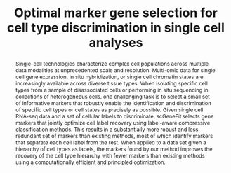 ---
layout: publication-single
title: Optimal marker gene selection for cell type discrimination in single cell
  analyses
abstract: "Single-cell technologies characterize complex cell populations across multiple data  modalities at unprecedented scale and resolution. Multi-omic data for single cell gene expression, in situ hybridization, or single cell chromatin states are increasingly available across diverse tissue types. When isolating specific cell types from a sample of disassociated cells or performing in situ sequencing in collections of heterogeneous cells, one challenging task is to select a small set of informative markers that robustly enable the identification and discrimination of specific cell types or cell states as precisely as possible. Given single cell RNA-seq data and a set of cellular labels to discriminate, scGeneFit selects gene markers that jointly optimize cell label recovery using label-aware compressive classification methods. This results in a substantially more robust and less redundant set of markers than existing methods, most of which identify markers that separate each cell label from the rest. When applied to a data set given a hierarchy of cell types as labels, the markers found by our method improves the recovery of the cell type hierarchy with fewer markers than existing methods using a computationally efficient and principled optimization."
description: This paper presents scGeneFit, an approach for marker selection in single cell RNA-seq. This method selects gene markers that jointly optimize cell label recovery using label-aware compressive classification methods.
published: 2021-02-19
featured_image:
authors:
  internal_authors:
  external_authors:
    - family: Dumitrascu
      given: Bianca
    - family: Villar
      given:  Soledad 
    - family: Mixon 
      given: Dustin G. 
    - family: Englehardt
      given: Barbara
  consortium_authors:
editors:
  internal_editors:
  external_editors:
  consortium_editors:
details:
  openreview:
  pages:
  software:
  number: 1186
  html: https://www.nature.com/articles/s41467-021-21453-4
  container-title:
  pdf:
  arxiv:
  address:
  journal: Nature Communications
  volume: 12
  website: https://www.nature.com/articles/s41467-021-21453-4
  ssrn:
  publisher:
  doi: 10.1038/s41467-021-21453-4
---